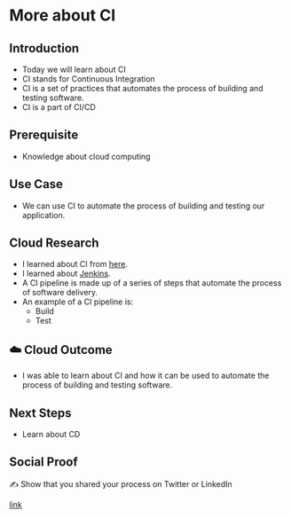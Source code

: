 # More about CI

## Introduction

- Today we will learn about CI
- CI stands for Continuous Integration
- CI is a set of practices that automates the process of building and testing software.
- CI is a part of CI/CD

## Prerequisite

- Knowledge about cloud computing

## Use Case

- We can use CI to automate the process of building and testing our application.

## Cloud Research

- I learned about CI from [here](https://www.redhat.com/en/topics/devops/what-is-ci-cd).
- I learned about [Jenkins](https://www.jenkins.io/).
- A CI pipeline is made up of a series of steps that automate the process of software delivery.
- An example of a CI pipeline is:
  - Build
  - Test

## ☁️ Cloud Outcome

- I was able to learn about CI and how it can be used to automate the process of building and testing software.

## Next Steps

- Learn about CD

## Social Proof

✍️ Show that you shared your process on Twitter or LinkedIn

[link](https://www.linkedin.com/feed/update/urn:li:share:7104143871751720960/)
